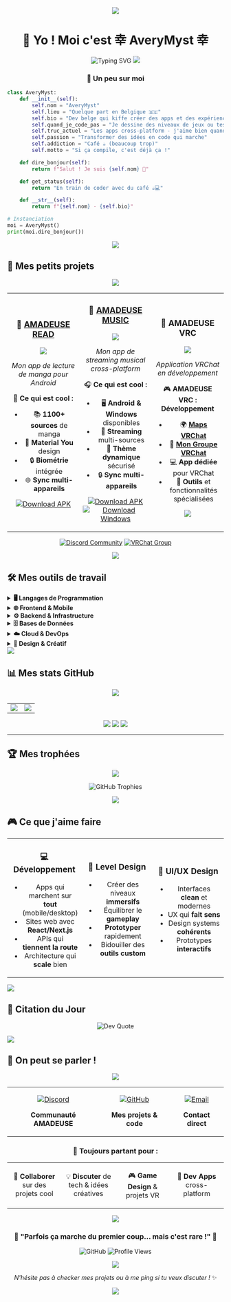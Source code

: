 <div align="center">

<img src="https://capsule-render.vercel.app/api?type=waving&color=6366F1&height=120&section=header&text=AveryMyst&fontSize=50&fontColor=ffffff&animation=twinkling"/>

# 💫 Yo ! Moi c'est 幸 AveryMyst 幸

<img src="https://readme-typing-svg.herokuapp.com?font=Fira+Code&size=22&duration=3000&pause=1000&color=6366F1&center=true&vCenter=true&width=600&lines=Dev+passionné+depuis+la+Belgique;J'adore+créer+des+trucs+cool;Café+%2B+Code+%3D+❤️;Toujours+en+train+de+bidouiller" alt="Typing SVG" />

<img src="https://user-images.githubusercontent.com/73097560/115834477-dbab4500-a447-11eb-908a-139a6edaec5c.gif">

### 🚀 **Un peu sur moi**

</div>

```python
class AveryMyst:
    def __init__(self):
        self.nom = "AveryMyst"
        self.lieu = "Quelque part en Belgique 🇧🇪"
        self.bio = "Dev belge qui kiffe créer des apps et des expériences digitales"
        self.quand_je_code_pas = "Je dessine des niveaux de jeux ou teste de nouvelles technos"
        self.truc_actuel = "Les apps cross-platform - j'aime bien quand ça marche partout !"
        self.passion = "Transformer des idées en code qui marche"
        self.addiction = "Café ☕ (beaucoup trop)"
        self.motto = "Si ça compile, c'est déjà ça !"

    def dire_bonjour(self):
        return f"Salut ! Je suis {self.nom} 👋"

    def get_status(self):
        return "En train de coder avec du café ☕💻"

    def __str__(self):
        return f"{self.nom} - {self.bio}"

# Instanciation
moi = AveryMyst()
print(moi.dire_bonjour())
```

<div align="center">

<img src="https://user-images.githubusercontent.com/73097560/115834477-dbab4500-a447-11eb-908a-139a6edaec5c.gif">

</div>

## 🎯 **Mes petits projets**

<div align="center">

<img src="https://user-images.githubusercontent.com/73097560/115834477-dbab4500-a447-11eb-908a-139a6edaec5c.gif">

<table>
<tr>
<td width="33%" align="center">

### 📱 [AMADEUSE READ](https://github.com/AveryMist/AMADEUSE-READ)
<img src="https://img.shields.io/badge/Status-✅_Disponible-success?style=for-the-badge" />

*Mon app de lecture de manga pour Android*

🚀 **Ce qui est cool :**
- 📚 **1100+ sources** de manga
- 🎨 **Material You** design
- 🔒 **Biométrie** intégrée
- 🌐 **Sync multi-appareils**

[![Download APK](https://img.shields.io/badge/📱_Télécharger_APK-4CAF50?style=for-the-badge&logo=android&logoColor=white)](https://github.com/AveryMist/AMADEUSE-READ/releases)

</td>
<td width="33%" align="center">

### 🎵 [AMADEUSE MUSIC](https://github.com/AveryMist/AMADEUSE-MUSIC)
<img src="https://img.shields.io/badge/Status-✅_SORTIE-success?style=for-the-badge" />

*Mon app de streaming musical cross-platform*

🎧 **Ce qui est cool :**
- 🖥️ **Android & Windows** disponibles
- 🎵 **Streaming** multi-sources
- 🎨 **Thème dynamique** sécurisé
- 🔒 **Sync multi-appareils**

[![Download APK](https://img.shields.io/badge/📱_Télécharger_APK-4CAF50?style=for-the-badge&logo=android&logoColor=white)](https://github.com/AveryMist/AMADEUSE-MUSIC/releases)
[![Download Windows](https://img.shields.io/badge/💻_Télécharger_Windows-0078D4?style=for-the-badge&logo=windows&logoColor=white)](https://github.com/AveryMist/AMADEUSE-MUSIC/releases)

</td>
<td width="33%" align="center">

### 🥽 AMADEUSE VRC
<img src="https://img.shields.io/badge/Status-🚧_En_Dev-orange?style=for-the-badge" />

*Application VRChat en développement*

🎮 **AMADEUSE VRC : Développement**
- 🌍 **[Maps VRChat](https://vrchat.com/home/world/wrld_8529b861-af0c-4089-879e-22ba1053e628/info)**
- 👥 **[Mon Groupe VRChat](https://vrchat.com/home/group/grp_c927564c-f0ab-4205-8134-66256548c634)**
- 💻 **App dédiée** pour VRChat
- 🔧 **Outils** et fonctionnalités spécialisées

<img src="https://img.shields.io/badge/Progress-40%25-orange?style=for-the-badge" />

</td>
</tr>
</table>

[![Discord Community](https://img.shields.io/badge/💬_Rejoins_la_Communauté-5865F2?style=for-the-badge&logo=discord&logoColor=white)](https://discord.gg/GEZCQwczMY)
[![VRChat Group](https://img.shields.io/badge/🥽_Groupe_VRChat-1C1C1C?style=for-the-badge&logo=vrchat&logoColor=white)](https://vrchat.com/home/group/grp_c927564c-f0ab-4205-8134-66256548c634)

<img src="https://user-images.githubusercontent.com/73097560/115834477-dbab4500-a447-11eb-908a-139a6edaec5c.gif">

</div>

## 🛠️ **Mes outils de travail**

<details>
<summary><b>🖥️ Langages de Programmation</b></summary>
<br>

![C](https://img.shields.io/badge/C-00599C?style=for-the-badge&logo=c&logoColor=white)
![C++](https://img.shields.io/badge/C++-00599C?style=for-the-badge&logo=c%2B%2B&logoColor=white)
![C#](https://img.shields.io/badge/C%23-239120?style=for-the-badge&logo=csharp&logoColor=white)
![Java](https://img.shields.io/badge/Java-ED8B00?style=for-the-badge&logo=openjdk&logoColor=white)
![Python](https://img.shields.io/badge/Python-3670A0?style=for-the-badge&logo=python&logoColor=ffdd54)
![JavaScript](https://img.shields.io/badge/JavaScript-323330?style=for-the-badge&logo=javascript&logoColor=F7DF1E)
![TypeScript](https://img.shields.io/badge/TypeScript-007ACC?style=for-the-badge&logo=typescript&logoColor=white)
![Dart](https://img.shields.io/badge/Dart-0175C2?style=for-the-badge&logo=dart&logoColor=white)
![Lua](https://img.shields.io/badge/Lua-2C2D72?style=for-the-badge&logo=lua&logoColor=white)
![PHP](https://img.shields.io/badge/PHP-777BB4?style=for-the-badge&logo=php&logoColor=white)

</details>

<details>
<summary><b>🌐 Frontend & Mobile</b></summary>
<br>

![HTML5](https://img.shields.io/badge/HTML5-E34F26?style=for-the-badge&logo=html5&logoColor=white)
![CSS3](https://img.shields.io/badge/CSS3-1572B6?style=for-the-badge&logo=css3&logoColor=white)
![Flutter](https://img.shields.io/badge/Flutter-02569B?style=for-the-badge&logo=Flutter&logoColor=white)
![Next.js](https://img.shields.io/badge/Next.js-000000?style=for-the-badge&logo=next.js&logoColor=white)
![Bootstrap](https://img.shields.io/badge/Bootstrap-8511FA?style=for-the-badge&logo=bootstrap&logoColor=white)
![WebGL](https://img.shields.io/badge/WebGL-990000?style=for-the-badge&logo=webgl&logoColor=white)

</details>

<details>
<summary><b>⚙️ Backend & Infrastructure</b></summary>
<br>

![Node.js](https://img.shields.io/badge/Node.js-6DA55F?style=for-the-badge&logo=node.js&logoColor=white)
![Express.js](https://img.shields.io/badge/Express.js-404d59?style=for-the-badge&logo=express&logoColor=white)
![NestJS](https://img.shields.io/badge/NestJS-E0234E?style=for-the-badge&logo=nestjs&logoColor=white)
![.NET](https://img.shields.io/badge/.NET-5C2D91?style=for-the-badge&logo=.net&logoColor=white)
![Docker](https://img.shields.io/badge/Docker-0db7ed?style=for-the-badge&logo=docker&logoColor=white)
![Nginx](https://img.shields.io/badge/Nginx-009639?style=for-the-badge&logo=nginx&logoColor=white)

</details>

<details>
<summary><b>🗄️ Bases de Données</b></summary>
<br>

![MySQL](https://img.shields.io/badge/MySQL-4479A1?style=for-the-badge&logo=mysql&logoColor=white)
![MongoDB](https://img.shields.io/badge/MongoDB-4ea94b?style=for-the-badge&logo=mongodb&logoColor=white)
![SQLite](https://img.shields.io/badge/SQLite-07405e?style=for-the-badge&logo=sqlite&logoColor=white)
![MariaDB](https://img.shields.io/badge/MariaDB-003545?style=for-the-badge&logo=mariadb&logoColor=white)

</details>

<details>
<summary><b>☁️ Cloud & DevOps</b></summary>
<br>

![AWS](https://img.shields.io/badge/AWS-FF9900?style=for-the-badge&logo=amazon-aws&logoColor=white)
![Google Cloud](https://img.shields.io/badge/Google_Cloud-4285F4?style=for-the-badge&logo=google-cloud&logoColor=white)
![Git](https://img.shields.io/badge/Git-F05033?style=for-the-badge&logo=git&logoColor=white)
![GitHub](https://img.shields.io/badge/GitHub-121011?style=for-the-badge&logo=github&logoColor=white)
![GitLab](https://img.shields.io/badge/GitLab-181717?style=for-the-badge&logo=gitlab&logoColor=white)

</details>

<details>
<summary><b>🎨 Design & Créatif</b></summary>
<br>

![Adobe Photoshop](https://img.shields.io/badge/Photoshop-31A8FF?style=for-the-badge&logo=adobe%20photoshop&logoColor=white)
![Adobe Premiere Pro](https://img.shields.io/badge/Premiere_Pro-9999FF?style=for-the-badge&logo=Adobe%20Premiere%20Pro&logoColor=white)
![Blender](https://img.shields.io/badge/Blender-F5792A?style=for-the-badge&logo=blender&logoColor=white)
![Figma](https://img.shields.io/badge/Figma-F24E1E?style=for-the-badge&logo=figma&logoColor=white)
![Clip Studio Paint](https://img.shields.io/badge/Clip_Studio_Paint-CFD3D3?style=for-the-badge&logo=ClipStudioPaint&logoColor=white)

</details>

<img src="https://user-images.githubusercontent.com/73097560/115834477-dbab4500-a447-11eb-908a-139a6edaec5c.gif">

## 📊 **Mes stats GitHub**

<div align="center">

<img src="https://user-images.githubusercontent.com/73097560/115834477-dbab4500-a447-11eb-908a-139a6edaec5c.gif">

<table>
<tr>
<td width="50%">

<img src="https://github-readme-stats.vercel.app/api?username=AveryMist&show_icons=true&theme=tokyonight&hide_border=true&count_private=true&bg_color=0D1117&title_color=6366F1&icon_color=6366F1&text_color=C9D1D9" />

</td>
<td width="50%">

<img src="https://nirzak-streak-stats.vercel.app/?user=AveryMist&theme=tokyonight&hide_border=true&background=0D1117&stroke=6366F1&ring=6366F1&fire=FF6B6B&currStreakLabel=6366F1" />

</td>
</tr>
</table>

<img src="https://github-readme-stats.vercel.app/api/top-langs/?username=AveryMist&theme=tokyonight&hide_border=true&layout=compact&langs_count=8&bg_color=0D1117&title_color=6366F1&text_color=C9D1D9" />

<img src="https://github-readme-activity-graph.vercel.app/graph?username=AveryMist&theme=tokyo-night&bg_color=0D1117&color=6366F1&line=6366F1&point=FF6B6B&area=true&hide_border=true" />

<img src="https://user-images.githubusercontent.com/73097560/115834477-dbab4500-a447-11eb-908a-139a6edaec5c.gif">

</div>

---

## 🏆 **Mes trophées**

<div align="center">

<img src="https://user-images.githubusercontent.com/73097560/115834477-dbab4500-a447-11eb-908a-139a6edaec5c.gif">

![GitHub Trophies](https://github-profile-trophy.vercel.app/?username=AveryMist&theme=tokyonight&no-frame=true&no-bg=true&margin-w=4&row=2&column=4&title=Stars,Followers,Commits,Repositories,MultipleLang,PullRequest)

<img src="https://user-images.githubusercontent.com/73097560/115834477-dbab4500-a447-11eb-908a-139a6edaec5c.gif">

</div>

## 🎮 **Ce que j'aime faire**

<table align="center">
<tr>
<td align="center" width="33%">

### 💻 **Développement**
- Apps qui marchent sur **tout** (mobile/desktop)
- Sites web avec **React/Next.js**
- APIs qui **tiennent la route**
- Architecture qui **scale** bien

</td>
<td align="center" width="33%">

### 🎯 **Level Design**
- Créer des niveaux **immersifs**
- Équilibrer le **gameplay**
- **Prototyper** rapidement
- Bidouiller des **outils custom**

</td>
<td align="center" width="33%">

### 🎨 **UI/UX Design**
- Interfaces **clean** et modernes
- UX qui **fait sens**
- Design systems **cohérents**
- Prototypes **interactifs**

</td>
</tr>
</table>

<img src="https://user-images.githubusercontent.com/73097560/115834477-dbab4500-a447-11eb-908a-139a6edaec5c.gif">

## 💭 **Citation du Jour**

<div align="center">

![Dev Quote](https://quotes-github-readme.vercel.app/api?type=horizontal&theme=tokyonight)

</div>

<img src="https://user-images.githubusercontent.com/73097560/115834477-dbab4500-a447-11eb-908a-139a6edaec5c.gif">

## 🤝 **On peut se parler !**

<div align="center">

<img src="https://user-images.githubusercontent.com/73097560/115834477-dbab4500-a447-11eb-908a-139a6edaec5c.gif">

<table>
<tr>
<td align="center">

[![Discord](https://img.shields.io/badge/Discord-5865F2?style=for-the-badge&logo=discord&logoColor=white&labelColor=5865F2)](https://discord.gg/GEZCQwczMY)

**Communauté AMADEUSE**

</td>
<td align="center">

[![GitHub](https://img.shields.io/badge/GitHub-121011?style=for-the-badge&logo=github&logoColor=white&labelColor=121011)](https://github.com/AveryMist)

**Mes projets & code**

</td>
<td align="center">

[![Email](https://img.shields.io/badge/Email-D14836?style=for-the-badge&logo=gmail&logoColor=white&labelColor=D14836)](mailto:agnetjarod@gmail.com)

**Contact direct**

</td>
</tr>
</table>

### 💬 **Toujours partant pour :**

<table>
<tr>
<td width="25%" align="center">

🚀 **Collaborer**
sur des projets cool

</td>
<td width="25%" align="center">

💡 **Discuter**
de tech & idées créatives

</td>
<td width="25%" align="center">

🎮 **Game Design**
& projets VR

</td>
<td width="25%" align="center">

📱 **Dev Apps**
cross-platform

</td>
</tr>
</table>

<img src="https://user-images.githubusercontent.com/73097560/115834477-dbab4500-a447-11eb-908a-139a6edaec5c.gif">

</div>

<div align="center">

### 🌟 **"Parfois ça marche du premier coup... mais c'est rare !"** 🌟

![GitHub](https://img.shields.io/badge/Made_with-❤️_by_AveryMyst-FF6B6B?style=for-the-badge)
![Profile Views](https://komarev.com/ghpvc/?username=AveryMist&color=6366f1&style=for-the-badge&label=Profile+Views)

<img src="https://user-images.githubusercontent.com/73097560/115834477-dbab4500-a447-11eb-908a-139a6edaec5c.gif">

*N'hésite pas à checker mes projets ou à me ping si tu veux discuter !* ✨

<img src="https://capsule-render.vercel.app/api?type=waving&color=6366F1&height=120&section=footer&text=Merci%20d'être%20passé%20!&fontSize=30&fontColor=ffffff&animation=twinkling"/>

</div>

</div>
